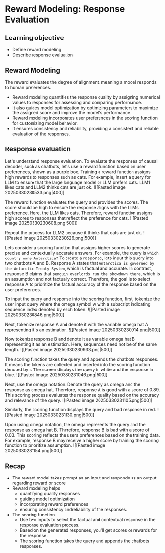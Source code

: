 # Reward Modeling: Response Evaluation
## Learning objective
- Define reward modeling 
- Describe response evaluation

## Reward Modeling
The reward evaluates the degree of alignment, meaning a model responds to human preferences.
- Reward modeling quantifies the response quality by assigning numerical values to responses for assessing and comparing performance.
- It also guides model optimization by optimizing parameters to maximize the assigned score and improve the model's performance.
- Reward modeling incorporates user preferences in the scoring function for customizing model behavior.
- It ensures consistency and reliability, providing a consistent and reliable evaluation of the responses.

## Response evaluation
Let's understand response evaluation.
To evaluate the responses of causal decoder, such as chatbots, let's use a reward function based on user preferences, shown as a purple box.
Training a reward function assigns high rewards to responses such as cats.
For example, insert a query for LLM to ensure that the large language model or LLM prefers cats.
LLM1 likes cats and LLM2 thinks cats are just ok.
![[Pasted image 20250330230533.png|400]]

The reward function evaluates the query and provides the scores.
The score should be high to ensure the response aligns with the LLMs preference.
Here, the LLM likes cats.
Therefore, reward function assigns high scores to responses that reflect the preference for cats.
![[Pasted image 20250330230608.png|500]]

Repeat the process for LLM2 because it thinks that cats are just ok.
![[Pasted image 20250330230626.png|500]]

Lets consider a scoring function that assigns higher scores to generate precise and contextually accurate answers.
For example, the query is `which country owns Antarctica?` To create a response, lets input this query into two chatbots A and B.
Response A states that `Antarctica is governed by the Antarctic Treaty System`, which is factual and accurate.
In contrast, response B claims that `penguin overlords run the showdown there`, which is an assumption and not factually correct.
Therefore, the goal is to select response A to prioritize the factual accuracy of the response based on the user preferences.

To input the query and response into the scoring function, first, tokenize the user input query where the omega symbol w with a subscript indicating sequence index denoted by each token.
![[Pasted image 20250330230846.png|500]]

Next, tokenize response A and denote it with the variable omega hat A representing it's an estimation.
![[Pasted image 20250330230914.png|500]]

Now tokenize response B and denote it as variable omega hat B representing it as an estimation.
Here, sequences need not be of the same length.
![[Pasted image 20250330230933.png|500]]

The scoring function takes the query and appends the chatbots responses.
It means the tokens are collected and inserted into the scoring function denoted by r.
The screen displays the query in white and the response in blue.
![[Pasted image 20250330231046.png|500]]

Next, use the omega notation.
Denote the query as omega and the response as omega hat.
Therefore, response A is good with a score of 0.89.
This scoring process evaluates the response quality based on the accuracy and relevance of the query.
![[Pasted image 20250330231105.png|500]]

Similarly, the scoring function displays the query and bad response in red.
![[Pasted image 20250330231130.png|500]]

Upon using omega notation, the omega represents the query and the response as omega hat B.
Therefore, response B is bad with a score of 0.03.
This scoring reflects the users preferences based on the training data.
For example, response B may receive a higher score by training the scoring function to prioritize assumption.
![[Pasted image 20250330231154.png|500]]

## Recap
- The reward model takes prompt as an input and responds as an output regarding reward or score.
- Reward modeling helps
	- quantifying quality responses
	- guiding model optimization 
	- incorporating reward preferences
	- ensuring consistency andreliability of the responses.
- The scoring function
	- Use two inputs to select the factual and contextual response in the response evaluation process.
	- Based on the generated responses, you'll get scores or rewards for the response.
	- The scoring function takes the query and appends the chatbots responses.
